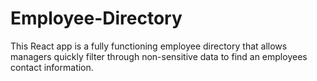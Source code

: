 # Employee-Directory
This React app is a fully functioning employee directory that allows managers quickly filter through non-sensitive data to find an employees contact information.
